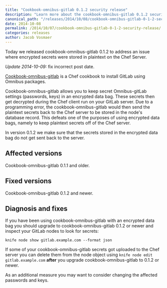 ```yaml
---
title: "Cookbook-omnibus-gitlab 0.1.2 security release"
description: "Learn more about the cookbook-omnibus-gitlab 0.1.2 security release."
canonical_path: "/releases/2014/10/08/cookbook-omnibus-gitlab-0-1-2-security-release/"
date: 2014-10-08
permalink: /2014/10/07/cookbook-omnibus-gitlab-0-1-2-security-release/
categories: releases
author: Jacob Vosmaer
---
```


Today we released cookbook-omnibus-gitlab 0.1.2 to address an issue where
encrypted secrets were stored in plaintext on the Chef Server.

<!--more-->

_Update 2014-10-09:_ fix incorrect post date.

[Cookbook-omnibus-gitlab](https://gitlab.com/gitlab-org/cookbook-omnibus-gitlab)
is a Chef cookbook to install GitLab using Omnibus packages.

Cookbook-omnibus-gitlab allows you to keep secret Omnibus-gitLab settings
(passwords, keys) in an encrypted data bag. These secrets then get decrypted
during the Chef client run on your GitLab server. Due to a programming error,
the cookbook-omnibus-gitlab would then send the plaintext secrets back to the
Chef server to be stored in the node's database record. This defeats one of the
purposes of using encrypted data bags, namely to keep plaintext secrets off of
the Chef server.

In version 0.1.2 we make sure that the secrets stored in the encrypted data bag
do not get sent back to the server.

## Affected versions

Cookbook-omnibus-gitlab 0.1.1 and older.

## Fixed versions

Cookbook-omnibus-gitlab 0.1.2 and newer.

## Diagnosis and fixes

If you have been using cookbook-omnibus-gitlab with an encrypted data bag you
should upgrade to cookbook-omnibus-gitlab 0.1.2 or newer and inspect your
GitLab nodes to look for secrets:

```
knife node show gitlab.example.com --format json
```

If some of your cookbook-omnibus-gitlab secrets got uploaded to the Chef server
you can delete them from the node object using `knife node edit
gitlab.example.com` **after** you upgrade cookbook-omnibus-gitlab to 0.1.2 or
newer.

As an additional measure you may want to consider changing the affected
passwords and keys.

